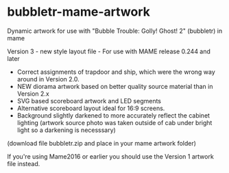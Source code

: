 # bubbletr-mame-artwork
Dynamic artwork for use with "Bubble Trouble: Golly! Ghost! 2" (bubbletr) in mame

Version 3 - new style layout file - For use with MAME release 0.244 and later

- Correct assignments of trapdoor and ship, which were the wrong way around in Version 2.0.
- NEW diorama artwork based on better quality source material than in Version 2.x
- SVG based scoreboard artwork and LED segments
- Alternative scoreboard layout ideal for 16:9 screens.
- Background slightly darkened to more accurately reflect the cabinet lighting (artwork source photo was taken outside of cab under bright light so a darkening is necesssary)

(download file bubbletr.zip and place in your mame artwork folder)

If you're using Mame2016 or earlier you should use the Version 1 artwork file instead.
